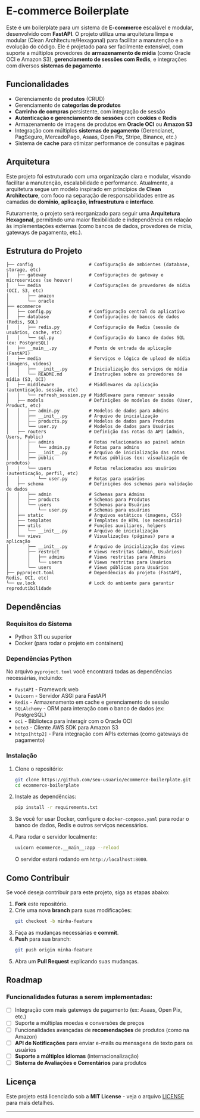 # E-commerce Boilerplate

Este é um boilerplate para um sistema de **E-commerce** escalável e modular, desenvolvido com **FastAPI**. O projeto utiliza uma arquitetura limpa e modular (Clean Architecture/Hexagonal) para facilitar a manutenção e a evolução do código. Ele é projetado para ser facilmente extensível, com suporte a múltiplos provedores de **armazenamento de mídia** (como Oracle OCI e Amazon S3), **gerenciamento de sessões com Redis**, e integrações com diversos **sistemas de pagamento**.

## Funcionalidades

- Gerenciamento de **produtos** (CRUD)
- Gerenciamento de **categorias de produtos**
- **Carrinho de compras** persistente, com integração de sessão
- **Autenticação e gerenciamento de sessões** com **cookies** e **Redis**
- Armazenamento de imagens de produtos em **Oracle OCI** ou **Amazon S3**
- Integração com múltiplos **sistemas de pagamento** (Gerencianet, PagSeguro, MercadoPago, Asaas, Open Pix, Stripe, Binance, etc.)
- Sistema de **cache** para otimizar performance de consultas e páginas

## Arquitetura

Este projeto foi estruturado com uma organização clara e modular, visando facilitar a manutenção, escalabilidade e performance. Atualmente, a arquitetura segue um modelo inspirado em princípios de **Clean Architecture**, com foco na separação de responsabilidades entre as camadas de **domínio**, **aplicação**, **infraestrutura** e **interface**.

Futuramente, o projeto será reorganizado para seguir uma **Arquitetura Hexagonal**, permitindo uma maior flexibilidade e independência em relação às implementações externas (como bancos de dados, provedores de mídia, gateways de pagamento, etc.).

## Estrutura do Projeto

```
├── config                     # Configuração de ambientes (database, storage, etc)
│   ├── gateway                # Configurações de gateway e microservices (se houver)
│   └── media                  # Configurações de provedores de mídia (OCI, S3, etc)
│       ├── amazon
│       └── oracle
├── ecommerce
│   ├── config.py              # Configuração central do aplicativo
│   ├── database               # Configurações de bancos de dados (Redis, SQL)
│   │   ├── redis.py           # Configuração de Redis (sessão de usuários, cache, etc)
│   │   └── sql.py             # Configuração do banco de dados SQL (ex: PostgreSQL)
│   ├── __main__.py            # Ponto de entrada da aplicação (FastAPI)
│   ├── media                  # Serviços e lógica de upload de mídia (imagens, vídeos)
│   │   ├── __init__.py        # Inicialização dos serviços de mídia
│   │   └── README.md          # Instruções sobre os provedores de mídia (S3, OCI)
│   ├── middleware             # Middlewares da aplicação (autenticação, sessão, etc)
│   │   └── refresh_session.py # Middleware para renovar sessão
│   ├── models                 # Definições de modelos de dados (User, Product, etc)
│   │   ├── admin.py           # Modelos de dados para Admins
│   │   ├── __init__.py        # Arquivo de inicialização
│   │   ├── products.py        # Modelos de dados para Produtos
│   │   └── user.py            # Modelos de dados para Usuários
│   ├── routers                # Definição das rotas da API (Admin, Users, Public)
│   │   ├── admins             # Rotas relacionadas ao painel admin
│   │   │   └── admin.py       # Rotas para admins
│   │   ├── __init__.py        # Arquivo de inicialização das rotas
│   │   ├── public             # Rotas públicas (ex: visualização de produtos)
│   │   └── users              # Rotas relacionadas aos usuários (autenticação, perfil, etc)
│   │       └── user.py        # Rotas para usuários
│   ├── schema                 # Definições dos schemas para validação de dados
│   │   ├── admin              # Schemas para Admins
│   │   ├── products           # Schemas para Produtos
│   │   └── users              # Schemas para Usuários
│   │       └── user.py        # Schemas para usuários
│   ├── static                 # Arquivos estáticos (imagens, CSS)
│   ├── templates              # Templates de HTML (se necessário)
│   ├── utils                  # Funções auxiliares, helpers
│   │   └── __init__.py        # Arquivo de inicialização
│   └── views                  # Visualizações (páginas) para a aplicação
│       ├── __init__.py        # Arquivo de inicialização das views
│       ├── restrict           # Views restritas (Admin, Usuários)
│       │   ├── admins         # Views restritas para Admins
│       │   └── users          # Views restritas para Usuários
│       └── users              # Views públicas para Usuários
├── pyproject.toml             # Dependências do projeto (FastAPI, Redis, OCI, etc)
└── uv.lock                    # Lock do ambiente para garantir reprodutibilidade
```

## Dependências

### Requisitos do Sistema

- Python 3.11 ou superior
- Docker (para rodar o projeto em containers)

### Dependências Python

No arquivo `pyproject.toml` você encontrará todas as dependências necessárias, incluindo:

- `FastAPI` - Framework web
- `Uvicorn` - Servidor ASGI para FastAPI
- `Redis` - Armazenamento em cache e gerenciamento de sessão
- `SQLAlchemy` - ORM para interação com o banco de dados (ex: PostgreSQL)
- `oci` - Biblioteca para interagir com o Oracle OCI
- `boto3` - Cliente AWS SDK para Amazon S3
- `httpx[http2]` - Para integração com APIs externas (como gateways de pagamento)

### Instalação

1. Clone o repositório:

    ```bash
    git clone https://github.com/seu-usuario/ecommerce-boilerplate.git
    cd ecommerce-boilerplate
    ```

2. Instale as dependências:

    ```bash
    pip install -r requirements.txt
    ```

3. Se você for usar Docker, configure o `docker-compose.yaml` para rodar o banco de dados, Redis e outros serviços necessários.

4. Para rodar o servidor localmente:

    ```bash
    uvicorn ecommerce.__main__:app --reload
    ```

    O servidor estará rodando em `http://localhost:8000`.

## Como Contribuir

Se você deseja contribuir para este projeto, siga as etapas abaixo:

1. **Fork** este repositório.
2. Crie uma nova **branch** para suas modificações:
    ```bash
    git checkout -b minha-feature
    ```
3. Faça as mudanças necessárias e **commit**.
4. **Push** para sua branch:
    ```bash
    git push origin minha-feature
    ```
5. Abra um **Pull Request** explicando suas mudanças.


## Roadmap

### Funcionalidades futuras a serem implementadas:

- [ ] Integração com mais gateways de pagamento (ex: Asaas, Open Pix, etc.)
- [ ] Suporte a múltiplas moedas e conversões de preços
- [ ] Funcionalidades avançadas de **recomendações** de produtos (como na Amazon)
- [ ] **API de Notificações** para enviar e-mails ou mensagens de texto para os usuários
- [ ] **Suporte a múltiplos idiomas** (internacionalização)
- [ ] **Sistema de Avaliações e Comentários** para produtos

## Licença

Este projeto está licenciado sob a **MIT License** - veja o arquivo [LICENSE](LICENSE) para mais detalhes.

---
